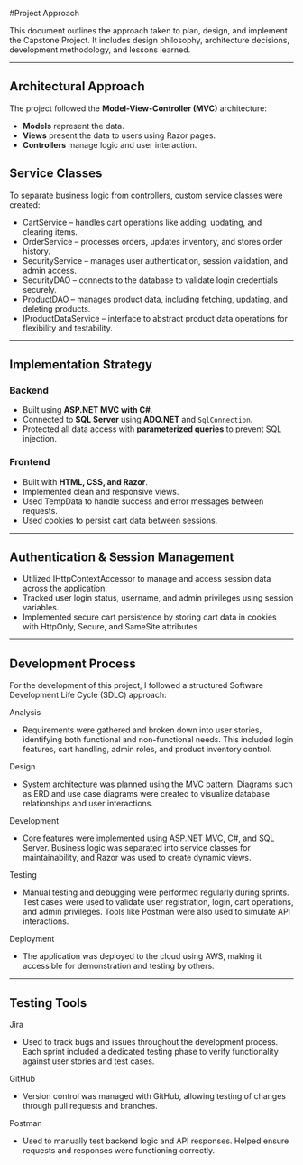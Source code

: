#Project Approach

This document outlines the approach taken to plan, design, and implement the Capstone Project. It includes design philosophy, architecture decisions, development methodology, and lessons learned.

---

## Architectural Approach

The project followed the **Model-View-Controller (MVC)** architecture:

- **Models** represent the data.
- **Views** present the data to users using Razor pages.
- **Controllers** manage logic and user interaction.

## Service Classes

To separate business logic from controllers, custom service classes were created:

- CartService – handles cart operations like adding, updating, and clearing items.
- OrderService – processes orders, updates inventory, and stores order history.
- SecurityService – manages user authentication, session validation, and admin access.
- SecurityDAO – connects to the database to validate login credentials securely.
- ProductDAO – manages product data, including fetching, updating, and deleting products.
- IProductDataService – interface to abstract product data operations for flexibility and testability.

---

## Implementation Strategy

### Backend

- Built using **ASP.NET MVC with C#**.
- Connected to **SQL Server** using **ADO.NET** and `SqlConnection`.
- Protected all data access with **parameterized queries** to prevent SQL injection.

### Frontend

- Built with **HTML, CSS, and Razor**.
- Implemented clean and responsive views.
- Used TempData to handle success and error messages between requests.
- Used cookies to persist cart data between sessions.

---

## Authentication & Session Management

- Utilized IHttpContextAccessor to manage and access session data across the application.
- Tracked user login status, username, and admin privileges using session variables.
- Implemented secure cart persistence by storing cart data in cookies with HttpOnly, Secure, and SameSite attributes

---

## Development Process

For the development of this project, I followed a structured Software Development Life Cycle (SDLC) approach:

Analysis
- Requirements were gathered and broken down into user stories, identifying both functional and non-functional needs. This included login features, cart handling, admin roles, and product inventory control.

Design
- System architecture was planned using the MVC pattern. Diagrams such as ERD and use case diagrams were created to visualize database relationships and user interactions.

Development
- Core features were implemented using ASP.NET MVC, C#, and SQL Server. Business logic was separated into service classes for maintainability, and Razor was used to create dynamic views.

Testing
- Manual testing and debugging were performed regularly during sprints. Test cases were used to validate user registration, login, cart operations, and admin privileges. Tools like Postman were also used to simulate API interactions.

Deployment
- The application was deployed to the cloud using AWS, making it accessible for demonstration and testing by others.

---

## Testing Tools

Jira
- Used to track bugs and issues throughout the development process. Each sprint included a dedicated testing phase to verify functionality against user stories and test cases.

GitHub
- Version control was managed with GitHub, allowing testing of changes through pull requests and branches.

Postman
- Used to manually test backend logic and API responses. Helped ensure requests and responses were functioning correctly.
